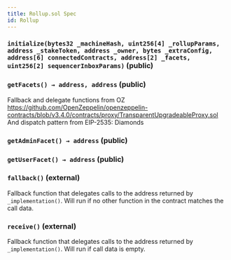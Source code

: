 ```yaml
---
title: Rollup.sol Spec
id: Rollup
---
```


### `initialize(bytes32 _machineHash, uint256[4] _rollupParams, address _stakeToken, address _owner, bytes _extraConfig, address[6] connectedContracts, address[2] _facets, uint256[2] sequencerInboxParams)` (public)

### `getFacets() → address, address` (public)

Fallback and delegate functions from OZ https://github.com/OpenZeppelin/openzeppelin-contracts/blob/v3.4.0/contracts/proxy/TransparentUpgradeableProxy.sol And dispatch pattern from EIP-2535: Diamonds

### `getAdminFacet() → address` (public)

### `getUserFacet() → address` (public)

### `fallback()` (external)

Fallback function that delegates calls to the address returned by `_implementation()`. Will run if no other function in the contract matches the call data.

### `receive()` (external)

Fallback function that delegates calls to the address returned by `_implementation()`. Will run if call data is empty.
